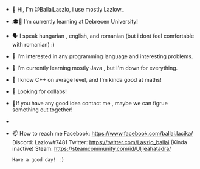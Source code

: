 - 👋 Hi, I’m @BallaiLaszlo, i use mostly Lazlow_
- 🎓🏫 I'm currently learning at Debrecen University!
- 🗣️ I speak hungarian , english, and romanian (but i dont feel comfortable with romanian) :)
- 👀 I’m interested in any programming language and interesting problems.
- 🌱 I’m currently learning mostly Java , but I'm down for everything.
- 📖 I know C++ on avrage level, and I'm kinda good at maths!
- 💞️ Looking for collabs!
- 🤝If you have any good idea contact me , maybe we can figrue something out together!
-   
- 📫 How to reach me Facebook: https://www.facebook.com/ballai.lacika/
                      Discord: Lazlow#7481
                      Twitter: https://twitter.com/Laszlo_ballai (Kinda inactive)
                      Steam:   https://steamcommunity.com/id/Uljleahatadra/
                      
      Have a good day! :)

<!---
BallaiLaszlo/BallaiLaszlo is a ✨ special ✨ repository because its `README.md` (this file) appears on your GitHub profile.
You can click the Preview link to take a look at your changes.
--->
